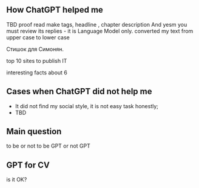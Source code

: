 ## How ChatGPT helped me 
TBD
proof read
make tags, headline , chapter description
And yesm you must review its replies - it is Language Model only.
converted my text from upper case to lower case

Стишок для Симонян. 

top 10 sites to publish IT 

interesting facts about 6

## Cases when ChatGPT did not help me 
- It did not find my social style, it is not easy task honestly;
- TBD

## Main question
to be or not to be GPT or not GPT

## GPT for CV 
 is it OK?